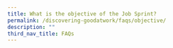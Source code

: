 ```yaml
---
title: What is the objective of the Job Sprint?
permalink: /discovering-goodatwork/faqs/objective/
description: ""
third_nav_title: FAQs
---
```

